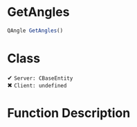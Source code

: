 # GetAngles
```js
QAngle GetAngles()
```
# Class
✔ `Server: CBaseEntity`  
✖ `Client: undefined`  

# Function Description

